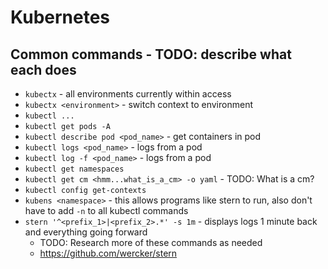 # Kubernetes

## Common commands - TODO: describe what each does
* `kubectx` - all environments currently within access
* `kubectx <environment>` - switch context to environment
* `kubectl ...`
* `kubectl get pods -A`
* `kubectl describe pod <pod_name>` - get containers in pod
* `kubectl logs <pod_name>` - logs from a pod
* `kubectl log -f <pod_name>` - logs from a pod
* `kubectl get namespaces`
* `kubectl get cm <hmm...what_is_a_cm> -o yaml` - TODO: What is a cm?
* `kubectl config get-contexts`
* `kubens <namespace>` - this allows programs like stern to run, also don't have to add `-n` to all kubectl commands
* `stern '^<prefix_1>|<prefix_2>.*' -s 1m` - displays logs 1 minute back and everything going forward
  * TODO: Research more of these commands as needed
  * https://github.com/wercker/stern